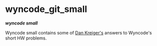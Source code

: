 wyncode_git_small
=================

<strong><i>wyncode small</i></strong>


Wyncode small contains some of <a href="http://www.dankreiger.com">Dan Kreiger's</a> answers to Wyncode's short HW problems.
